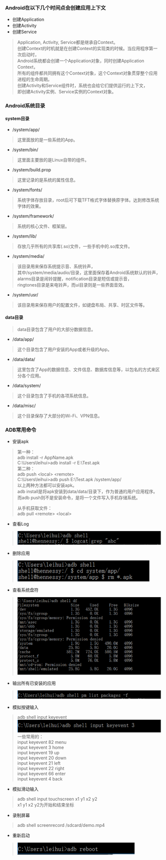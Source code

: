 
### Android在以下几个时间点会创建应用上下文  

- 创建Application
- 创建Activity
- 创建Service

> Application, Activity, Service都是继承自Context。  
> 创建Context的时机就是在创建Context的实现类的时候。当应用程序第一次启动时，  
> Android系统都会创建一个Application对象，同时创建Application Context，  
> 所有的组件都共同拥有这个Context对象，这个Context对象贯穿整个应用进程的生命周期。  
> 创建Activity和Service组件时，系统也会给它们提供运行的上下文，  
> 即创建Activity实例、Service实例的Context对象。

### Android系统目录

#### system目录

- /system/app/
> 这里面放的是一些系统的App。

- /system/bin/
> 这里面主要放的是Linux自带的组件。

- /system/build.prop
> 这里记录的是系统的属性信息。

- /system/fonts/
> 系统字体存放目录，root后可下载TFT格式字体替换原字体。达到修改系统字体的效果。

- /system/framework/
> 系统的核心文件、框架层。

- /system/lib/
> 存放几乎所有的共享库(.so)文件，一些手机中的.so库文件。

- /system/media/
> 该目录用来保存系统提示音、系统铃声，  
> 其中/system/media/audio/目录，这里面保存着Android系统默认的铃声，  
> alarms目录是闹铃提醒，notification目录是短信或提示音，  
> ringtones目录是来电铃声，而ui目录则是一些界面音效。

- /system/usr/
> 该目录用来保存用户的配置文件，如键盘布局、共享、时区文件等。

#### data目录
> data目录包含了用户的大部分数据信息。

- /data/app/
> 这个目录包含了用户安装的App或者升级的App。

- /data/data/
> 这里包含了App的数据信息、文件信息、数据库信息等，以包名的方式来区分各个应用。

- /data/system/
> 这个目录包含了手机的各项系统信息。

- /data/misc/
> 这个目录保存了大部分的Wi-Fi、VPN信息。

### ADB常用命令

- 安装apk
> 第一种：  
> adb install -r AppName.apk  
> C:\Users\leihui>adb install -r E:\Test.apk  
> 第二种：  
> adb push &lt;local&gt; &lt;remote&gt;  
> C:\Users\leihui>adb push E:\Test.apk /system/app/  
> 以上两种方法都可以安装apk。  
> adb install是将apk安装到data/data/目录下，作为普通的用户应用程序。  
> 而adb push则不是安装命令，是将一个文件写入手机存储系统。  
>   
> 从手机获取文件：  
> adb pull &lt;remote&gt; &lt;local&gt;  

- 查看Log
> ![ShowLog](./images/ShowLog.PNG)

- 删除应用
> ![RemoveApp](./images/RemoveApp.PNG)

- 查看系统盘符
> ![ShowSystemDisk](./images/ShowSystemDisk.PNG)

- 输出所有已安装的应用
> ![ShowAllInstalledApp](./images/ShowAllInstalledApp.PNG)

- 模拟按键输入
> adb shell input keyevent  
> ![SimulateKeyInput](./images/SimulateKeyInput.PNG)  
> 一些常用的：  
> input keyevent 82 menu  
> input keyevent 3  home  
> input keyevent 19 up  
> input keyevent 20 down  
> input keyevent 21 left  
> input keyevent 22 right  
> input keyevent 66 enter  
> input keyevent 4  back

- 模拟滑动输入
> adb shell input touchscreen x1 y1 x2 y2  
> x1 y1 x2 y2为开始和结束坐标

- 录制屏幕
> adb shell screenrecord /sdcard/demo.mp4

- 重新启动
> ![Reboot](./images/Reboot.PNG)
